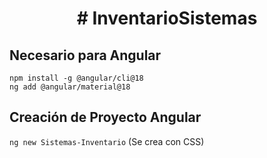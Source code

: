 <h1 align="center"> # InventarioSistemas </h1>

## Necesario para Angular
`npm install -g @angular/cli@18`<br>
`ng add @angular/material@18`<br>



## Creación de Proyecto Angular
`ng new Sistemas-Inventario` (Se crea con CSS)<br>